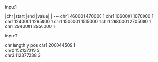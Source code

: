 input1

|chr    |start      |end |value|
| ---
chr1   460001   470000     1
chr1  1060001  1070000     1
chr1  1240001  1295000     1
chr1  1500001  1515000     1
chr1  2680001  2705000     1
chr1  2940001  2950000     1

input2

chr      length y_pos
chr1  200044509 1    
chr2  152127819 2    
chr3  112377238 3
